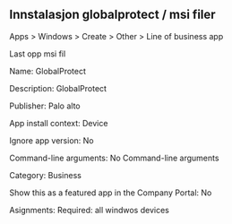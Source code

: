 ## Innstalasjon globalprotect / msi filer


Apps > Windows > Create > Other > Line of business app

Last opp msi fil

Name: GlobalProtect

Description: GlobalProtect

Publisher: Palo alto

App install context: Device

Ignore app version: No

Command-line arguments: No Command-line arguments

Category: Business

Show this as a featured app in the Company Portal: No

Asignments: Required: all windwos devices
